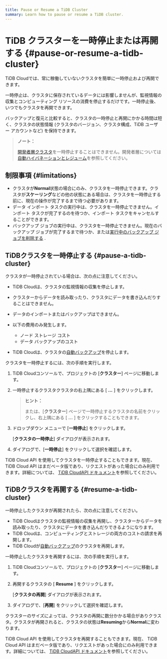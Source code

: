```yaml
---
title: Pause or Resume a TiDB Cluster
summary: Learn how to pause or resume a TiDB cluster.
---
```


# TiDB クラスターを一時停止または再開する {#pause-or-resume-a-tidb-cluster}

TiDB Cloudでは、常に稼働していないクラスタを簡単に一時停止および再開できます。

一時停止は、クラスタに保存されているデータには影響しませんが、監視情報の収集とコンピューティング リソースの消費を停止するだけです。一時停止後、いつでもクラスタを再開できます。

バックアップと復元と比較すると、クラスタの一時停止と再開にかかる時間は短く、クラスタの状態情報 (クラスタのバージョン、クラスタ構成、TiDB ユーザー アカウントなど) を保持できます。

> **ノート：**
>
> [開発者層クラスタ](/tidb-cloud/select-cluster-tier.md#developer-tier)を一時停止することはできません。開発者層については[自動ハイバネーションとレジューム](/tidb-cloud/select-cluster-tier.md#automatic-hibernation-and-resuming)を参照してください。

## 制限事項 {#limitations}

-   クラスタが**Normal**状態の場合にのみ、クラスタを一時停止できます。クラスタが<strong>スケーリング</strong>などの他の状態にある場合は、クラスタを一時停止する前に、現在の操作が完了するまで待つ必要があります。
-   データ インポート タスクの実行中は、クラスタを一時停止できません。インポート タスクが完了するのを待つか、インポート タスクをキャンセルすることができます。
-   バックアップ ジョブの実行中は、クラスタを一時停止できません。現在のバックアップ ジョブが完了するまで待つか、または[実行中のバックアップ ジョブを削除する](/tidb-cloud/backup-and-restore.md#delete-a-running-backup-job) .

<!--- - You cannot pause your cluster if it has any [Changefeeds](/tidb-cloud/changefeed-overview.md). You need to delete the existing Changefeeds ([Delete Sink to Apache Kafka](/tidb-cloud/changefeed-sink-to-apache-kafka.md#delete-a-sink) or [Delete Sink to MySQL](/tidb-cloud/changefeed-sink-to-mysql.md#delete-a-sink)) before pausing the cluster. --->

## TiDBクラスタを一時停止する {#pause-a-tidb-cluster}

クラスタが一時停止されている場合は、次の点に注意してください。

-   TiDB Cloudは、クラスタの監視情報の収集を停止します。

-   クラスターからデータを読み取ったり、クラスタにデータを書き込んだりすることはできません。

-   データのインポートまたはバックアップはできません。

-   以下の費用のみ発生します。

    -   ノード ストレージ コスト
    -   データ バックアップのコスト

-   TiDB Cloudは、クラスタの[自動バックアップ](/tidb-cloud/backup-and-restore.md#automatic-backup)を停止します。

クラスタを一時停止するには、次の手順を実行します。

1.  TiDB Cloudコンソールで、プロジェクトの [**クラスター**] ページに移動します。

2.  一時停止するクラスタクラスタの右上隅にある [ **...** ] をクリックします。

    > **ヒント：**
    >
    > または、[**クラスター**] ページで一時停止するクラスタの名前をクリックし、右上隅にある [ <strong>...</strong> ] をクリックすることもできます。

3.  ドロップダウン メニューで [**一時停止**] をクリックします。

    [**クラスタの一時停止**] ダイアログが表示されます。

4.  ダイアログで、[**一時停止**] をクリックして選択を確認します。

TiDB Cloud API を使用してクラスタを一時停止することもできます。現在、 TiDB Cloud API はまだベータ版であり、リクエストがあった場合にのみ利用できます。詳細については、 [TiDB CloudAPI ドキュメント](https://docs.pingcap.com/tidbcloud/api/v1beta)を参照してください。

## TiDBクラスタを再開する {#resume-a-tidb-cluster}

一時停止したクラスタが再開されたら、次の点に注意してください。

-   TiDB Cloudはクラスタの監視情報の収集を再開し、クラスターからデータを読み取ったり、クラスタにデータを書き込んだりできるようになります。
-   TiDB Cloudは、コンピューティングとストレージの両方のコストの請求を再開します。
-   TiDB Cloudが[自動バックアップ](/tidb-cloud/backup-and-restore.md#automatic-backup)のクラスタを再開します。

一時停止したクラスタを再開するには、次の手順を実行します。

1.  TiDB Cloudコンソールで、プロジェクトの [**クラスター**] ページに移動します。

2.  再開するクラスタの [ **Resume** ] をクリックします。

    [**クラスタの再開**] ダイアログが表示されます。

3.  ダイアログで、[**再開**] をクリックして選択を確認します。

クラスターのサイズによっては、クラスタの再開に数分かかる場合がありクラスタ。クラスタが再開されると、クラスタの状態は**Resuming**から<strong>Normal</strong>に変わります。

TiDB Cloud API を使用してクラスタを再開することもできます。現在、 TiDB Cloud API はまだベータ版であり、リクエストがあった場合にのみ利用できます。詳細については、 [TiDB CloudAPI ドキュメント](https://docs.pingcap.com/tidbcloud/api/v1beta)を参照してください。
